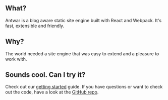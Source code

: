 ## What?

Antwar is a blog aware static site engine built with React and Webpack. It's fast, extensible and friendly.

## Why?

The world needed a site engine that was easy to extend and a pleasure to work with.

## Sounds cool. Can I try it?

Check out our [getting started](/docs/getting-started/) guide. If you have questions or want to check out the code, have a look at the [GitHub repo](https://github.com/antwarjs/antwar).
